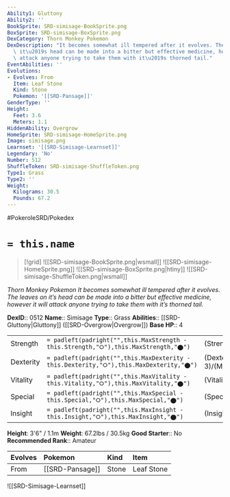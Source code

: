 ```yaml
---
Ability1: Gluttony
Ability2: ''
BookSprite: SRD-simisage-BookSprite.png
BoxSprite: SRD-simisage-BoxSprite.png
DexCategory: Thorn Monkey Pokemon
DexDescription: "It becomes somewhat ill tempered after it evolves. The leaves on\
  \ it\u2019s head can be made into a bitter but effective medicine, however it will\
  \ attack anyone trying to take them with it\u2019s thorned tail."
EventAbilities: ''
Evolutions:
- Evolves: From
  Item: Leaf Stone
  Kind: Stone
  Pokemon: '[[SRD-Pansage]]'
GenderType: ''
Height:
  Feet: 3.6
  Meters: 1.1
HiddenAbility: Overgrow
HomeSprite: SRD-simisage-HomeSprite.png
Image: simisage.png
Learnset: '[[SRD-Simisage-Learnset]]'
Legendary: 'No'
Number: 512
ShuffleToken: SRD-simisage-ShuffleToken.png
Type1: Grass
Type2: ''
Weight:
  Kilograms: 30.5
  Pounds: 67.2
---
```


#PokeroleSRD/Pokedex

# `= this.name`

> [!grid]
> ![[SRD-simisage-BookSprite.png|wsmall]]
> ![[SRD-simisage-HomeSprite.png]]
> ![[SRD-simisage-BoxSprite.png|htiny]]
> ![[SRD-simisage-ShuffleToken.png|wsmall]]


*Thorn Monkey Pokemon*
*It becomes somewhat ill tempered after it evolves. The leaves on it’s head can be made into a bitter but effective medicine, however it will attack anyone trying to take them with it’s thorned tail.*

**DexID**:: 0512
**Name**:: Simisage
**Type**:: Grass
**Abilities**:: [[SRD-Gluttony|Gluttony]] ([[SRD-Overgrow|Overgrow]])
**Base HP**:: 4

|           |                                                                                        |                                          |
| --------- | -------------------------------------------------------------------------------------- | ---------------------------------------- |
| Strength  | `= padleft(padright("",this.MaxStrength - this.Strength,"⭘"),this.MaxStrength,"⬤")`    | (Strength::3)/(MaxStrength::6)   |
| Dexterity | `= padleft(padright("",this.MaxDexterity - this.Dexterity,"⭘"),this.MaxDexterity,"⬤")` | (Dexterity:: 3)/(MaxDexterity::6) |
| Vitality  | `= padleft(padright("",this.MaxVitality - this.Vitality,"⭘"),this.MaxVitality,"⬤")`    | (Vitality::2)/(MaxVitality::4)   |
| Special   | `= padleft(padright("",this.MaxSpecial - this.Special,"⭘"),this.MaxSpecial,"⬤")`       | (Special::3)/(MaxSpecial::6)     |
| Insight   | `= padleft(padright("",this.MaxInsight - this.Insight,"⭘"),this.MaxInsight,"⬤")`       | (Insight::2)/(MaxInsight::4)     |

**Height**: 3'6" / 1.1m
**Weight**: 67.2lbs / 30.5kg
**Good Starter**:: No
**Recommended Rank**:: Amateur

| Evolves   | Pokemon         | Kind   | Item       |
|:----------|:----------------|:-------|:-----------|
| From      | [[SRD-Pansage]] | Stone  | Leaf Stone |

![[SRD-Simisage-Learnset]]